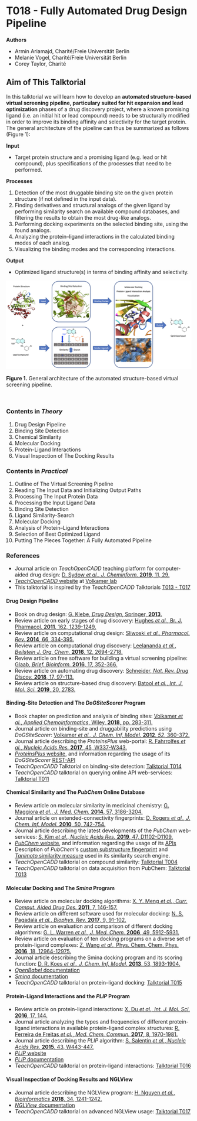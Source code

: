 # T018 - Fully Automated Drug Design Pipeline

__Authors__
* Armin Ariamajd, Charité/Freie Universität Berlin
* Melanie Vogel,  Charité/Freie Universität Berlin
* Corey Taylor,  Charité


## Aim of This Talktorial

In this talktorial we will learn how to develop an **automated structure-based virtual screening pipeline, particulary suited for hit expansion and lead optimization** phases of a drug discovery project, where a known promising ligand (i.e. an initial hit or lead compound) needs to be structurally modified in order to improve its binding affinity and selectivity for the target protein. The general architecture of the pipeline can thus be summarized as follows (Figure 1):

**Input**
* Target protein structure and a promising ligand (e.g. lead or hit compound), plus specifications of the processes that need to be performed.

**Processes**
1. Detection of the most druggable binding site on the given protein structure (if not defined in the input data).
2. Finding derivatives and structural analogs of the given ligand by performing similarity search on available compound databases, and filtering the results to obtain the most drug-like analogs.
3. Performing docking experiments on the selected binding site, using the found analogs.
4. Analyzing the protein–ligand interactions in the calculated binding modes of each analog.
5. Visualizing the binding modes and the corresponding interactions.

**Output**
* Optimized ligand structure(s) in terms of binding affinity and selectivity.

<p style="text-align:center;"><img src="images/fig1.png"/></p>

**Figure 1.** General architecture of the automated structure-based virtual screening pipeline.

<br>

### Contents in *Theory*

1. Drug Design Pipeline
1. Binding Site Detection 
2. Chemical Similarity
3. Molecular Docking
4. Protein-Ligand Interactions
5. Visual Inspection of The Docking Results

### Contents in *Practical*

1. Outline of The Virtual Screening Pipeline
2. Reading The Input Data and Initializing Output Paths
3. Processing The Input Protein Data
4. Processing the Input Ligand Data
5. Binding Site Detection
6. Ligand Similarity-Search 
7. Molecular Docking
8. Analysis of Protein–Ligand Interactions
9. Selection of Best Optimized Ligand
10. Putting The Pieces Together: A Fully Automated Pipeline

### References
* Journal article on *TeachOpenCADD* teaching platform for computer-aided drug design: [D. Sydow <i>et al.</i>, <i>J. Cheminform.</i> <b>2019</b>, 11, 29.](https://doi.org/10.1186/s13321-019-0351-x)
* [*TeachOpenCADD* website](https://projects.volkamerlab.org/teachopencadd/index.html) at [Volkamer lab](https://volkamerlab.org/)
* This talktorial is inspired by the *TeachOpenCADD* Talktorials [T013 - T017](https://github.com/volkamerlab/teachopencadd/tree/t011-base/teachopencadd/talktorials)


#### Drug Design Pipeline
* Book on drug design: [G. Klebe, <i>Drug Design</i>, Springer, <b>2013</b>.](https://doi.org/10.1007/978-3-642-17907-5)
* Review article on early stages of drug discovery: [Hughes <i>et al.</i>, Br. J. Pharmacol.</i> <b>2011</b>, 162, 1239-1249.](https://doi.org/10.1111/j.1476-5381.2010.01127.x)
* Review article on computational drug design: [Sliwoski <i>et al.</i>, <i>Pharmacol. Rev.</i> <b>2014</b>, 66, 334-395.](https://doi.org/10.1124/pr.112.007336)
* Review article on computational drug discovery: [Leelananda <i>et al.</i>, <i>Beilstein J. Org. Chem.</i> <b>2016</b>, 12, 2694-2718.](https://doi.org/10.3762/bjoc.12.267)
* Review article on free software for building a virtual screening pipeline: [Glaab, <i>Brief. Bioinform.</i> <b>2016</b>, 17, 352-366.](https://doi.org/10.1093/bib/bbv037)
* Review article on automating drug discovery: [Schneider, <i>Nat. Rev. Drug Discov.</i> <b>2018</b>, 17, 97-113.](https://doi.org/10.1038/nrd.2017.232)
* Review article on structure-based drug discovery: [Batool <i>et al.</i>, <i>Int. J. Mol. Sci.</i> <b>2019</b>, 20, 2783.](https://doi.org/10.3390/ijms20112783)


#### Binding-Site Detection and The *DoGSiteScorer* Program 
* Book chapter on prediction and analysis of binding sites: [Volkamer <i>et al.</i>, <i>Applied Chemoinformatics</i>, Wiley, <b>2018</b>, pp. 283-311.](https://doi.org/10.1002/9783527806539.ch6g)
* Journal article on binding-site and druggability predictions using *DoGSiteScorer*: [Volkamer <i>et al.</i>, <i>J. Chem. Inf. Model.</i> <b>2012</b>, <i>52</i>, 360-372.](https://doi.org/10.1021/ci200454v)
* Journal article describing the *ProteinsPlus* web-portal: [R. Fahrrolfes <i>et al.</i>, <i>Nucleic Acids Res.</i> <b>2017</b>, 45, W337-W343.](https://doi.org/10.1093/nar/gkx333)
* [*ProteinsPlus* website](https://proteins.plus/), and information regarding the usage of its *DoGSiteScorer* [REST-API](https://proteins.plus/help/dogsite_rest)
* *TeachOpenCADD* Talktorial on binding-site detection: [Talktorial T014](https://github.com/volkamerlab/teachopencadd/tree/t011-base/teachopencadd/talktorials/T014_binding_site_detection)
* *TeachOpenCADD* talktorial on querying online API web-services: [Talktorial T011](https://github.com/volkamerlab/teachopencadd/tree/t011-base/teachopencadd/talktorials/T011_query_online_api_webservices)


#### Chemical Similarity and The *PubChem* Online Database
* Review article on molecular similarity in medicinal chemistry: [G. Maggiora <i>et al.</i>, <i>J. Med. Chem.</i> <b>2014</b>, 57, 3186-3204.](https://doi.org/10.1021/jm401411z)
* Journal article on extended-connectivity fingerprints: [D. Rogers <i>et al.</i>, <i>J. Chem. Inf. Model.</i> <b>2010</b>, 50, 742-754.](https://doi.org/10.1021/ci100050t)
* Journal article describing the latest developments of the *PubChem* web-services: [S. Kim <i>et al.</i>, <i>Nucleic Acids Res.</i> <b>2019</b>, 47, D1102-D1109.](https://doi.org/10.1093/nar/gky1033)
* [*PubChem* website](https://pubchem.ncbi.nlm.nih.gov/), and information regarding the usage of its [APIs](https://pubchemdocs.ncbi.nlm.nih.gov/programmatic-access)
* Description of *PubChem*'s [custom substructure fingerprint](https://ftp.ncbi.nlm.nih.gov/pubchem/specifications/pubchem_fingerprints.pdf) and [*Tanimoto* similarity measure](https://jcheminf.biomedcentral.com/articles/10.1186/s13321-016-0163-1) used in its similarity search engine.  
* *TeachOpenCADD* talktorial on compound similarity: [Talktorial T004](https://github.com/volkamerlab/teachopencadd/blob/master/teachopencadd/talktorials/T004_compound_similarity/talktorial.ipynb)
* *TeachOpenCADD* talktorial on data acquisition from PubChem: [Talktorial T013](https://github.com/volkamerlab/teachopencadd/blob/t011-base/teachopencadd/talktorials/T013_query_pubchem/talktorial.ipynb) 


#### Molecular Docking and The *Smina* Program
* Review article on molecular docking algorithms: [X. Y. Meng <i>et al.</i>, <i>Curr. Comput. Aided Drug Des.</i> <b>2011</b>, 7, 146-157.](https://doi.org/10.2174/157340911795677602)
* Review article on different software used for molecular docking: [N. S. Pagadala <i>et al.</i>, <i>Biophys. Rev.</i> <b>2017</b>, 9, 91-102.](https://doi.org/10.1007/s12551-016-0247-1)
* Review article on evaluation and comparison of different docking algorithms: [G. L. Warren <i> et al.</i>, <i>J. Med. Chem.</i> <b>2006</b>, 49, 5912-5931.](https://doi.org/10.1021/jm050362n)
* Review article on evaluation of ten docking programs on a diverse set of protein-ligand complexes: [Z. Wang <i> et al.</i>, Phys. Chem. Chem. Phys.</i> <b>2016</b>, 18, 12964-12975.](https://doi.org/10.1039/C6CP01555G)
* Journal article describing the Smina docking program and its scoring function: [D. R. Koes <i>et al.</i>, <i>J. Chem. Inf. Model.</i> <b>2013</b>, 53, 1893-1904.](https://doi.org/10.1021/ci300604z) 
* [*OpenBabel* documentation](http://openbabel.org/wiki/Main_Page)
* [*Smina* documentation](https://sourceforge.net/projects/smina/)
* *TeachOpenCADD* talktorial on protein–ligand docking: [Talktorial T015](https://github.com/volkamerlab/teachopencadd/blob/t011-base/teachopencadd/talktorials/T015_protein_ligand_docking/talktorial.ipynb)


#### Protein-Ligand Interactions and the *PLIP* Program
* Review article on protein-ligand interactions: [X. Du <i>et al.</i>, <i>Int. J. Mol. Sci.</i> <b>2016</b>, 17, 144.](https://doi.org/10.3390/ijms17020144)
* Journal article analyzing the types and frequencies of different protein-ligand interactions in available protein-ligand complex structures: [R. Ferreira de Freitas <i> et al.</i>, <i>Med. Chem. Commun.</i> <b>2017</b>, 8, 1970-1981.](https://doi.org/10.1039/C7MD00381A)
* Journal article describing the *PLIP* algorithm: [S. Salentin <i>et al.</i>, <i>Nucleic Acids Res.</i> <b>2015</b>, 43, W443-447.](https://doi.org/10.1093/nar/gkv315)
* [*PLIP* website](https://plip-tool.biotec.tu-dresden.de/plip-web/plip/index)
* [*PLIP* documentation](https://github.com/pharmai/plip)
* *TeachOpenCADD* talktorial on protein-ligand interactions: [Talktorial T016](https://github.com/volkamerlab/teachopencadd/blob/t011-base/teachopencadd/talktorials/T016_protein_ligand_interactions/talktorial.ipynb)


#### Visual Inspection of Docking Results and NGLView
* Journal article describing the NGLView program: [H. Nguyen <i>et al.</i>, <i>Bioinformatics</i> <b>2018</b>, 34, 1241-1242.](https://doi.org/10.1093/bioinformatics/btx789)
* [*NGLView* documentation](http://nglviewer.org/nglview/latest/api.html)
* *TeachOpenCADD* talktorial on advanced NGLView usage: [Talktorial T017](https://github.com/volkamerlab/teachopencadd/blob/t011-base/teachopencadd/talktorials/T017_advanced_nglview_usage/talktorial.ipynb)

